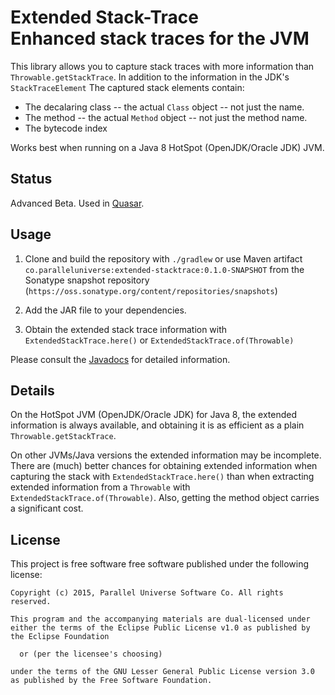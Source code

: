 
# Extended Stack-Trace<br>Enhanced stack traces for the JVM

This library allows you to capture stack traces with more information than `Throwable.getStackTrace`. 
In addition to the information in the JDK's `StackTraceElement` The captured stack elements contain:

* The decalaring class -- the actual `Class` object -- not just the name.
* The method -- the actual `Method` object -- not just the method name.
* The bytecode index

Works best when running on a Java 8 HotSpot (OpenJDK/Oracle JDK) JVM.

## Status

Advanced Beta. 
Used in [Quasar](https://github.com/puniverse/quasar).

## Usage

1. Clone and build the repository with `./gradlew` or use Maven artifact `co.paralleluniverse:extended-stacktrace:0.1.0-SNAPSHOT`
from the Sonatype snapshot repository (`https://oss.sonatype.org/content/repositories/snapshots`)

2. Add the JAR file to your dependencies.

3. Obtain the extended stack trace information with `ExtendedStackTrace.here()` or `ExtendedStackTrace.of(Throwable)`


Please consult the [Javadocs](http://docs.paralleluniverse.co/extended-stacktrace/javadoc/) for detailed information.

## Details

On the HotSpot JVM (OpenJDK/Oracle JDK) for Java 8, the extended information is always available, and obtaining it is as efficient as a plain `Throwable.getStackTrace`.

On other JVMs/Java versions the extended information may be incomplete. There are (much) better chances for obtaining extended information when capturing the stack with 
`ExtendedStackTrace.here()` than when extracting extended information from a `Throwable` with `ExtendedStackTrace.of(Throwable)`. Also, getting the method object carries a significant cost.

## License

This project is free software free software published under the following license:

```
Copyright (c) 2015, Parallel Universe Software Co. All rights reserved.

This program and the accompanying materials are dual-licensed under
either the terms of the Eclipse Public License v1.0 as published by
the Eclipse Foundation

  or (per the licensee's choosing)

under the terms of the GNU Lesser General Public License version 3.0
as published by the Free Software Foundation.
```
